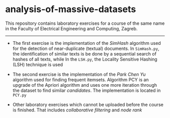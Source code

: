 # analysis-of-massive-datasets

This repository contains laboratory exercises for a course of the same name in the Faculty of Electrical Engineering and Computing, Zagreb. 

---

* The first exercise is the implementation of the *SimHash* algorithm used for the detection of near-duplicate (textual) documents. In `SimHash.py`, the identification of similar texts is be done by a sequential search of hashes of all texts, while In the `LSH.py`, the Locality Sensitive Hashing (LSH) technique is used

* The second exercise is the implementation of the *Park Chen Yu* algorithm used for finding frequent itemsets. Algorithm PCY is an upgrade of the Apriori algorithm and uses one more iteration through the dataset to find similar *candidates*. The implementation is located in `PCY.py`

* Other laboratory exercises which cannot be uploaded before the course is finished. That includes *collaborative filtering* and *node rank*
